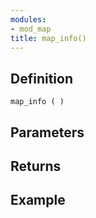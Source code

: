 ```yaml
---
modules:
- mod_map
title: map_info()
---
```


## Definition

    map_info ( )

## Parameters

## Returns

## Example

```
```
